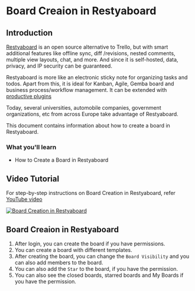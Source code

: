 # Board Creaion in Restyaboard

## Introduction

[Restyaboard](https://restya.com/board) is an open source alternative to Trello, but with smart additional features like offline sync, diff /revisions, nested comments, multiple view layouts, chat, and more. And since it is self-hosted, data, privacy, and IP security can be guaranteed.

Restyaboard is more like an electronic sticky note for organizing tasks and todos. Apart from this, it is ideal for Kanban, Agile, Gemba board and business process/workflow management. It can be extended with [productive plugins](https://restya.com/board/apps "productive plugins")

Today, several universities, automobile companies, government organizations, etc from across Europe take advantage of Restyaboard.

This document contains information about how to create a board in Restyaboard.

### What you'll learn

*   How to Create a Board in Restyaboard

## Video Tutorial

For step-by-step instructions on Board Creation in Restyaboard, refer [YouTube video](https://www.youtube.com/watch?v=AQzQeZvq4a8 "Watch video on Board Creation in Restyaboard")

[![Board Creation in Restyaboard](restyaboard-board-creation.png)](https://www.youtube.com/watch?v=AQzQeZvq4a8 "Watch video on Board Creation in Restyaboard")

## Board Creaion in Restyaboard

1.  After login, you can create the board if you have permissions.
2.  You can create a board with different templates.
3.  After creating the board, you can change the `Board Visibility` and you can also add members to the board.
4.  You can also add the `Star` to the board, if you have the permission.
5.  You can also see the closed boards, starred boards and My Boards if you have the permission.
